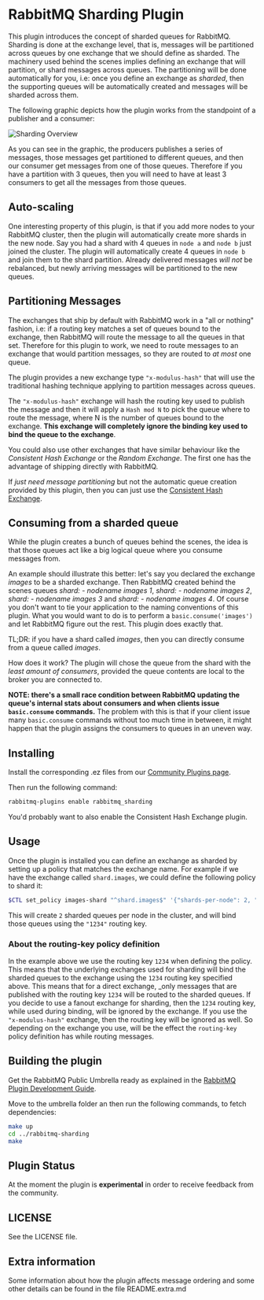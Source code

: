 # RabbitMQ Sharding Plugin #

This plugin introduces the concept of sharded queues for
RabbitMQ. Sharding is done at the exchange level, that is, messages
will be partitioned across queues by one exchange that we should
define as sharded. The machinery used behind the scenes implies
defining an exchange that will partition, or shard messages across
queues. The partitioning will be done automatically for you, i.e: once
you define an exchange as _sharded_, then the supporting queues will
be automatically created and messages will be sharded across them.

The following graphic depicts how the plugin works from the standpoint
of a publisher and a consumer:

![Sharding Overview](http://hg.rabbitmq.com/rabbitmq-sharding/raw-file/6fea09e847d5/docs/sharded_queues.png)

As you can see in the graphic, the producers publishes a series of
messages, those messages get partitioned to different queues, and then
our consumer get messages from one of those queues. Therefore if you
have a partition with 3 queues, then you will need to have at least 3
consumers to get all the messages from those queues.

## Auto-scaling ##

One interesting property of this plugin, is that if you add more nodes
to your RabbitMQ cluster, then the plugin will automatically create
more shards in the new node. Say you had a shard with 4 queues in
`node a` and `node b` just joined the cluster. The plugin will
automatically create 4 queues in `node b` and join them to the shard
partition. Already delivered messages _will not_ be rebalanced, but
newly arriving messages will be partitioned to the new queues.

## Partitioning Messages ##

The exchanges that ship by default with RabbitMQ work in a "all or
nothing" fashion, i.e: if a routing key matches a set of queues bound
to the exchange, then RabbitMQ will route the message to all the
queues in that set. Therefore for this plugin to work, we need to
route messages to an exchange that would partition messages, so they
are routed to _at most_ one queue.

The plugin provides a new exchange type `"x-modulus-hash"` that will use
the traditional hashing technique applying to partition messages
across queues.

The `"x-modulus-hash"` exchange will hash the routing key used to
publish the message and then it will apply a `Hash mod N` to pick the
queue where to route the message, where N is the number of queues
bound to the exchange. **This exchange will completely ignore the
binding key used to bind the queue to the exchange**.

You could also use other exchanges that have similar behaviour like
the _Consistent Hash Exchange_ or the _Random Exchange_.  The first
one has the advantage of shipping directly with RabbitMQ.

If _just need message partitioning_ but not the automatic queue
creation provided by this plugin, then you can just use the
[Consistent Hash Exchange](https://github.com/rabbitmq/rabbitmq-consistent-hash-exchange).

## Consuming from a sharded queue ##

While the plugin creates a bunch of queues behind the scenes, the idea
is that those queues act like a big logical queue where you consume
messages from.

An example should illustrate this better: let's say you declared the
exchange _images_ to be a sharded exchange. Then RabbitMQ created
behind the scenes queues _shard: - nodename images 1_, _shard: -
nodename images 2_, _shard: - nodename images 3_ and _shard: -
nodename images 4_. Of course you don't want to tie your application
to the naming conventions of this plugin. What you would want to do is
to perform a `basic.consume('images')` and let RabbitMQ figure out the
rest. This plugin does exactly that.

TL;DR: if you have a shard called _images_, then you can directly
consume from a queue called _images_.

How does it work? The plugin will chose the queue from the shard with
the _least amount of consumers_, provided the queue contents are local
to the broker you are connected to.

**NOTE: there's a small race condition between RabbitMQ updating the
queue's internal stats about consumers and when clients issue
`basic.consume` commands.** The problem with this is that if your
client issue many `basic.consume` commands without too much time in
between, it might happen that the plugin assigns the consumers to
queues in an uneven way.

## Installing ##

Install the corresponding .ez files from our
[Community Plugins page](http://www.rabbitmq.com/community-plugins.html).

Then run the following command:

```bash
rabbitmq-plugins enable rabbitmq_sharding
```

You'd probably want to also enable the Consistent Hash Exchange
plugin.

## Usage ##

Once the plugin is installed you can define an exchange as sharded by
setting up a policy that matches the exchange name. For example if we
have the exchange called `shard.images`, we could define the following
policy to shard it:

```bash
$CTL set_policy images-shard "^shard.images$" '{"shards-per-node": 2, "routing-key": "1234"}'
```

This will create `2` sharded queues per node in the cluster, and will
bind those queues using the `"1234"` routing key.

### About the routing-key policy definition ###

In the example above we use the routing key `1234` when defining the
policy. This means that the underlying exchanges used for sharding
will bind the sharded queues to the exchange using the `1234` routing
key specified above. This means that for a direct exchange, _only
messages that are published with the routing key `1234` will be routed
to the sharded queues. If you decide to use a fanout exchange for
sharding, then the `1234` routing key, while used during binding, will
be ignored by the exchange. If you use the `"x-modulus-hash"`
exchange, then the routing key will be ignored as well. So depending
on the exchange you use, will be the effect the `routing-key` policy
definition has while routing messages.

## Building the plugin ##

Get the RabbitMQ Public Umbrella ready as explained in the
[RabbitMQ Plugin Development Guide](http://www.rabbitmq.com/plugin-development.html).

Move to the umbrella folder an then run the following commands, to
fetch dependencies:

```bash
make up
cd ../rabbitmq-sharding
make
```

## Plugin Status ##

At the moment the plugin is __experimental__ in order to receive
feedback from the community.

## LICENSE ##

See the LICENSE file.

## Extra information ##

Some information about how the plugin affects message ordering and
some other details can be found in the file README.extra.md
